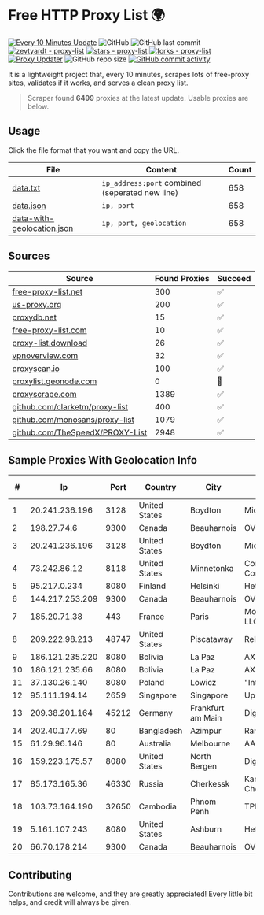 
# Free HTTP Proxy List 🌍

[![Every 10 Minutes Update](https://github.com/mertguvencli/http-proxy-list/actions/workflows/main.yml/badge.svg?branch=main)](https://github.com/mertguvencli/http-proxy-list/actions/workflows/main.yml)
![GitHub](https://img.shields.io/github/license/mertguvencli/http-proxy-list)
![GitHub last commit](https://img.shields.io/github/last-commit/mertguvencli/http-proxy-list)
[![zevtyardt - proxy-list](https://img.shields.io/static/v1?label=zevtyardt&message=proxy-list&color=blue&logo=github)](https://github.com/zevtyardt/proxy-list "Go to GitHub repo")
[![stars - proxy-list](https://img.shields.io/github/stars/zevtyardt/proxy-list?style=social)](https://github.com/zevtyardt/proxy-list)
[![forks - proxy-list](https://img.shields.io/github/forks/zevtyardt/proxy-list?style=social)](https://github.com/zevtyardt/proxy-list)
[![Proxy Updater](https://github.com/zevtyardt/proxy-list/workflows/Proxy%20Updater/badge.svg)](https://github.com/zevtyardt/proxy-list/actions?query=workflow:"Proxy+Updater")
![GitHub repo size](https://img.shields.io/github/repo-size/zevtyardt/proxy-list)
[![GitHub commit activity](https://img.shields.io/github/commit-activity/m/zevtyardt/proxy-list?logo=commits)](https://github.com/zevtyardt/proxy-list/commits/main)

It is a lightweight project that, every 10 minutes, scrapes lots of free-proxy sites, validates if it works, and serves a clean proxy list.

> Scraper found **6499** proxies at the latest update. Usable proxies are below.

## Usage

Click the file format that you want and copy the URL.

|File|Content|Count|
|----|-------|-----|
|[data.txt](https://raw.githubusercontent.com/mertguvencli/http-proxy-list/main/proxy-list/data.txt)|`ip_address:port` combined (seperated new line)|658|
|[data.json](https://raw.githubusercontent.com/mertguvencli/http-proxy-list/main/proxy-list/data.json)|`ip, port`|658|
|[data-with-geolocation.json](https://raw.githubusercontent.com/mertguvencli/http-proxy-list/main/proxy-list/data-with-geolocation.json)|`ip, port, geolocation`|658|

## Sources

|Source|Found Proxies|Succeed|
|------|-------------|-------|
|[free-proxy-list.net](https://free-proxy-list.net)|300|✅|
|[us-proxy.org](https://www.us-proxy.org)|200|✅|
|[proxydb.net](http://proxydb.net)|15|✅|
|[free-proxy-list.com](https://free-proxy-list.com/?page=&port=&type%5B%5D=http&type%5B%5D=https&up_time=0&search=Search)|10|✅|
|[proxy-list.download](https://www.proxy-list.download/HTTP)|26|✅|
|[vpnoverview.com](https://vpnoverview.com/privacy/anonymous-browsing/free-proxy-servers)|32|✅|
|[proxyscan.io](https://www.proxyscan.io)|100|✅|
|[proxylist.geonode.com](https://proxylist.geonode.com/api/proxy-list?limit=300&page=1&sort_by=lastChecked&sort_type=desc&protocols=http,https)|0|🚫|
|[proxyscrape.com](https://api.proxyscrape.com/v2/?request=displayproxies&protocol=http&timeout=10000&country=all&ssl=all&anonymity=all)|1389|✅|
|[github.com/clarketm/proxy-list](https://raw.githubusercontent.com/clarketm/proxy-list/master/proxy-list-raw.txt)|400|✅|
|[github.com/monosans/proxy-list](https://raw.githubusercontent.com/monosans/proxy-list/main/proxies/http.txt)|1079|✅|
|[github.com/TheSpeedX/PROXY-List](https://raw.githubusercontent.com/TheSpeedX/PROXY-List/master/http.txt)|2948|✅|


## Sample Proxies With Geolocation Info

|#|Ip|Port|Country|City|Internet Service Provider|
|-|--|----|-------|----|-------------------------|
|1|20.241.236.196|3128|United States|Boydton|Microsoft Corporation|
|2|198.27.74.6|9300|Canada|Beauharnois|OVH SAS|
|3|20.241.236.196|3128|United States|Boydton|Microsoft Corporation|
|4|73.242.86.12|8118|United States|Minnetonka|Comcast Cable Communications|
|5|95.217.0.234|8080|Finland|Helsinki|Hetzner Online GmbH|
|6|144.217.253.209|9300|Canada|Beauharnois|OVH SAS|
|7|185.20.71.38|443|France|Paris|Mod Mission Critical LLC|
|8|209.222.98.213|48747|United States|Piscataway|ReliableSite.Net LLC|
|9|186.121.235.220|8080|Bolivia|La Paz|AXS Bolivia S. A.|
|10|186.121.235.66|8080|Bolivia|La Paz|AXS Bolivia S. A.|
|11|37.130.26.140|8080|Poland|Lowicz|"InterKAM" S.C|
|12|95.111.194.14|2659|Singapore|Singapore|UpCloud Ltd|
|13|209.38.201.164|45212|Germany|Frankfurt am Main|DigitalOcean, LLC|
|14|202.40.177.69|80|Bangladesh|Azimpur|Ranks ITT|
|15|61.29.96.146|80|Australia|Melbourne|AAPT Limited|
|16|159.223.175.57|8080|United States|North Bergen|DigitalOcean, LLC|
|17|85.173.165.36|46330|Russia|Cherkessk|Karachaevo-Cherkesskelektrosvyaz|
|18|103.73.164.190|32650|Cambodia|Phnom Penh|TPLC Holdings Ltd|
|19|5.161.107.243|8080|United States|Ashburn|Hetzner Online GmbH|
|20|66.70.178.214|9300|Canada|Beauharnois|OVH SAS|



## Contributing

Contributions are welcome, and they are greatly appreciated! Every
little bit helps, and credit will always be given.

